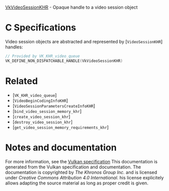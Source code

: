 [VkVideoSessionKHR](https://www.khronos.org/registry/vulkan/specs/1.3-extensions/man/html/VkVideoSessionKHR.html) - Opaque handle to a video session object

# C Specifications
Video session objects are abstracted and represented by
[`VideoSessionKHR`] handles:
```c
// Provided by VK_KHR_video_queue
VK_DEFINE_NON_DISPATCHABLE_HANDLE(VkVideoSessionKHR)
```

# Related
- [`VK_KHR_video_queue`]
- [`VideoBeginCodingInfoKHR`]
- [`VideoSessionParametersCreateInfoKHR`]
- [`bind_video_session_memory_khr`]
- [`create_video_session_khr`]
- [`destroy_video_session_khr`]
- [`get_video_session_memory_requirements_khr`]

# Notes and documentation
For more information, see the [Vulkan specification](https://www.khronos.org/registry/vulkan/specs/1.3-extensions/html/vkspec.html)
This documentation is generated from the Vulkan specification and documentation.
The documentation is copyrighted by *The Khronos Group Inc.* and is licensed under *Creative Commons Attribution 4.0 International*.
his license explicitely allows adapting the source material as long as proper credit is given.
        